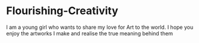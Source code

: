 # Flourishing-Creativity
I am a young girl who wants to share my love for Art to the world. I hope you enjoy the artworks I make and realise the true meaning behind them

